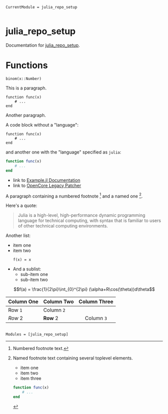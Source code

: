 ```@meta
CurrentModule = julia_repo_setup
```

```@contents

```

# julia_repo_setup

Documentation for [julia_repo_setup](https://github.com/evoagile/julia_repo_setup.jl).

# Functions

```@docs
binom(x::Number)
```

This is a paragraph.

    function func(x)
        # ...
    end

Another paragraph.

A code block without a "language":

```
function func(x)
    # ...
end
```

and another one with the "language" specified as `julia`:

```julia
function func(x)
    # ...
end
```

- link to [Example.jl Documentation](https://documenter.juliadocs.org/stable/man/guide/#Package-Guide)
- link to [OpenCore Legacy Patcher](https://dortania.github.io/OpenCore-Legacy-Patcher/INSTALLER.html)

A paragraph containing a numbered footnote [^1] and a named one [^note].

Here's a quote:

> Julia is a high-level, high-performance dynamic programming language for
> technical computing, with syntax that is familiar to users of other
> technical computing environments.

Another list:

- item one
- item two
  ```
  f(x) = x
  ```
- And a sublist:
  - sub-item one
  - sub-item two

```math
f(a) = \frac{1}{2\pi}\int_{0}^{2\pi} (\alpha+R\cos(\theta))d\theta
```

| Column One | Column Two | Column Three |
| :--------- | ---------- | :----------: |
| Row `1`    | Column `2` |              |
| _Row_ 2    | **Row** 2  |  Column `3`  |

[^1]: Numbered footnote text.
[^note]: Named footnote text containing several toplevel elements.

    - item one
    - item two
    - item three

    ```julia
    function func(x)
        # ...
    end

    ```

```@index

```

```@autodocs
Modules = [julia_repo_setup]
```
